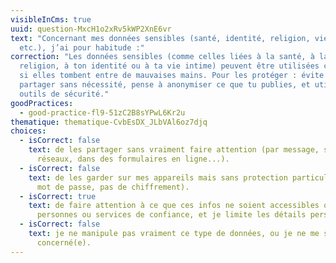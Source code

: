 ```yaml
---
visibleInCms: true
uuid: question-MxcH1o2xRv5kWP2XnE6vr
text: "Concernant mes données sensibles (santé, identité, religion, vie privée,
  etc.), j’ai pour habitude :"
correction: "Les données sensibles (comme celles liées à la santé, à la
  religion, à ton identité ou à ta vie intime) peuvent être utilisées contre toi
  si elles tombent entre de mauvaises mains. Pour les protéger : évite de les
  partager sans nécessité, pense à anonymiser ce que tu publies, et utilise des
  outils de sécurité."
goodPractices:
  - good-practice-fl9-51zC2B8sYPwL6Kr2u
thematique: thematique-CvbEsDX_JLbVAl6oz7djq
choices:
  - isCorrect: false
    text: de les partager sans vraiment faire attention (par message, sur les
      réseaux, dans des formulaires en ligne...).
  - isCorrect: false
    text: de les garder sur mes appareils mais sans protection particulière (pas de
      mot de passe, pas de chiffrement).
  - isCorrect: true
    text: de faire attention à ce que ces infos ne soient accessibles qu’à des
      personnes ou services de confiance, et je limite les détails personnels.
  - isCorrect: false
    text: je ne manipule pas vraiment ce type de données, ou je ne me sens pas
      concerné(e).
---
```

